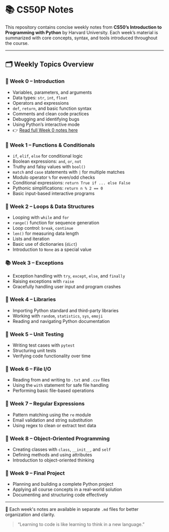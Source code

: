 # 📚 CS50P Notes

This repository contains concise weekly notes from **CS50’s Introduction to Programming with Python** by Harvard University. Each week’s material is summarized with core concepts, syntax, and tools introduced throughout the course.

---

## 🗂️ Weekly Topics Overview

### 📘 Week 0 – Introduction
- Variables, parameters, and arguments  
- Data types: `str`, `int`, `float`  
- Operators and expressions  
- `def`, `return`, and basic function syntax  
- Comments and clean code practices  
- Debugging and identifying bugs  
- Using Python’s interactive mode
- 👉 [Read full Week 0 notes here](https://github.com/IndoKris/CS50P-Journey/blob/main/Notes/Week0.md)



### 🧮 Week 1 – Functions & Conditionals
- `if`, `elif`, `else` for conditional logic  
- Boolean expressions: `and`, `or`, `not`  
- Truthy and falsy values with `bool()`  
- `match` and `case` statements with `|` for multiple matches  
- Modulo operator `%` for even/odd checks  
- Conditional expressions: `return True if ... else False`  
- Pythonic simplifications: `return n % 2 == 0`  
- Basic input-based interactive programs  

### 🔁 Week 2 – Loops & Data Structures
- Looping with `while` and `for`  
- `range()` function for sequence generation  
- Loop control: `break`, `continue`  
- `len()` for measuring data length  
- Lists and iteration  
- Basic use of dictionaries (`dict`)  
- Introduction to `None` as a special value  

### 📚 Week 3 – Exceptions
- Exception handling with `try`, `except`, `else`, and `finally`  
- Raising exceptions with `raise`  
- Gracefully handling user input and program crashes  

### 📂 Week 4 – Libraries
- Importing Python standard and third-party libraries  
- Working with `random`, `statistics`, `sys`, `emoji`  
- Reading and navigating Python documentation  

### 📝 Week 5 – Unit Testing
- Writing test cases with `pytest`  
- Structuring unit tests  
- Verifying code functionality over time  

### 🔎 Week 6 – File I/O
- Reading from and writing to `.txt` and `.csv` files  
- Using the `with` statement for safe file handling  
- Performing basic file-based operations  

### 🧬 Week 7 – Regular Expressions
- Pattern matching using the `re` module  
- Email validation and string substitution  
- Using regex to clean or extract text data  

### 🧱 Week 8 – Object-Oriented Programming
- Creating classes with `class`, `__init__`, and `self`  
- Defining methods and using attributes  
- Introduction to object-oriented thinking  

### 🧪 Week 9 – Final Project
- Planning and building a complete Python project  
- Applying all course concepts in a real-world solution  
- Documenting and structuring code effectively  

---

📁 Each week's notes are available in separate `.md` files for better organization and clarity.

> “Learning to code is like learning to think in a new language.”
